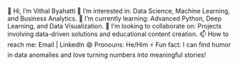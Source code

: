 👋 Hi, I’m Vithal Byahatti
👀 I’m interested in: Data Science, Machine Learning, and Business Analytics.
🌱 I’m currently learning: Advanced Python, Deep Learning, and Data Visualization.
💞️ I’m looking to collaborate on: Projects involving data-driven solutions and educational content creation.
📫 How to reach me: Email | LinkedIn
😄 Pronouns: He/Him
⚡ Fun fact: I can find humor in data anomalies and love turning numbers into meaningful stories!
<!---
Vittalbyahatti/Vittalbyahatti is a ✨ special ✨ repository because its `README.md` (this file) appears on your GitHub profile.
You can click the Preview link to take a look at your changes.
--->
